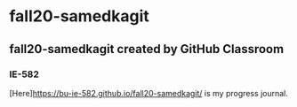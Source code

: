 # fall20-samedkagit

## fall20-samedkagit created by GitHub Classroom

### IE-582

[Here]<https://bu-ie-582.github.io/fall20-samedkagit/> is my progress journal. 